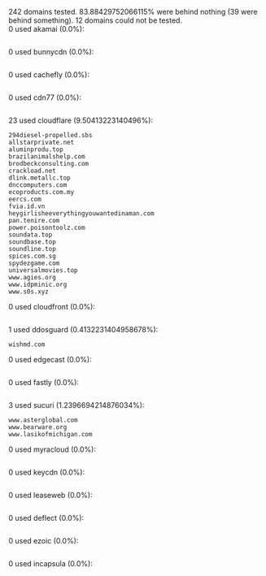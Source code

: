 242 domains tested. 83.88429752066115% were behind nothing (39 were behind something). 12 domains could not be tested.<br>
0 used akamai (0.0%):
```

```

0 used bunnycdn (0.0%):
```

```

0 used cachefly (0.0%):
```

```

0 used cdn77 (0.0%):
```

```

23 used cloudflare (9.50413223140496%):
```
294diesel-propelled.sbs
allstarprivate.net
aluminprodu.top
brazilanimalshelp.com
brodbeckconsulting.com
crackload.net
dlink.metallc.top
dnccomputers.com
ecoproducts.com.my
eercs.com
fvia.id.vn
heygirlisheeverythingyouwantedinaman.com
pan.tenire.com
power.poisontoolz.com
soundata.top
soundbase.top
soundline.top
spices.com.sg
spydezgame.com
universalmovies.top
www.agies.org
www.idpminic.org
www.s0s.xyz
```

0 used cloudfront (0.0%):
```

```

1 used ddosguard (0.4132231404958678%):
```
wishmd.com
```

0 used edgecast (0.0%):
```

```

0 used fastly (0.0%):
```

```

3 used sucuri (1.2396694214876034%):
```
www.asterglobal.com
www.bearware.org
www.lasikofmichigan.com
```

0 used myracloud (0.0%):
```

```

0 used keycdn (0.0%):
```

```

0 used leaseweb (0.0%):
```

```

0 used deflect (0.0%):
```

```

0 used ezoic (0.0%):
```

```

0 used incapsula (0.0%):
```

```

